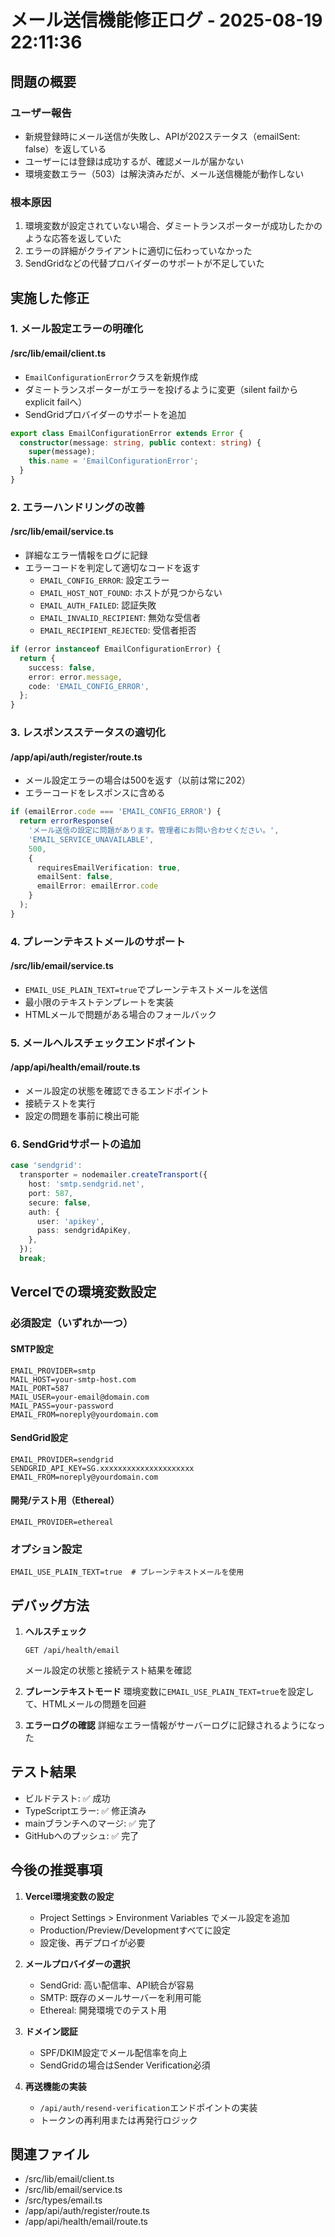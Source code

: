 # メール送信機能修正ログ - 2025-08-19 22:11:36

## 問題の概要

### ユーザー報告
- 新規登録時にメール送信が失敗し、APIが202ステータス（emailSent: false）を返している
- ユーザーには登録は成功するが、確認メールが届かない
- 環境変数エラー（503）は解決済みだが、メール送信機能が動作しない

### 根本原因
1. 環境変数が設定されていない場合、ダミートランスポーターが成功したかのような応答を返していた
2. エラーの詳細がクライアントに適切に伝わっていなかった
3. SendGridなどの代替プロバイダーのサポートが不足していた

## 実施した修正

### 1. メール設定エラーの明確化

#### /src/lib/email/client.ts
- `EmailConfigurationError`クラスを新規作成
- ダミートランスポーターがエラーを投げるように変更（silent failからexplicit failへ）
- SendGridプロバイダーのサポートを追加

```typescript
export class EmailConfigurationError extends Error {
  constructor(message: string, public context: string) {
    super(message);
    this.name = 'EmailConfigurationError';
  }
}
```

### 2. エラーハンドリングの改善

#### /src/lib/email/service.ts
- 詳細なエラー情報をログに記録
- エラーコードを判定して適切なコードを返す
  - `EMAIL_CONFIG_ERROR`: 設定エラー
  - `EMAIL_HOST_NOT_FOUND`: ホストが見つからない
  - `EMAIL_AUTH_FAILED`: 認証失敗
  - `EMAIL_INVALID_RECIPIENT`: 無効な受信者
  - `EMAIL_RECIPIENT_REJECTED`: 受信者拒否

```typescript
if (error instanceof EmailConfigurationError) {
  return {
    success: false,
    error: error.message,
    code: 'EMAIL_CONFIG_ERROR',
  };
}
```

### 3. レスポンスステータスの適切化

#### /app/api/auth/register/route.ts
- メール設定エラーの場合は500を返す（以前は常に202）
- エラーコードをレスポンスに含める

```typescript
if (emailError.code === 'EMAIL_CONFIG_ERROR') {
  return errorResponse(
    'メール送信の設定に問題があります。管理者にお問い合わせください。',
    'EMAIL_SERVICE_UNAVAILABLE',
    500,
    {
      requiresEmailVerification: true,
      emailSent: false,
      emailError: emailError.code
    }
  );
}
```

### 4. プレーンテキストメールのサポート

#### /src/lib/email/service.ts
- `EMAIL_USE_PLAIN_TEXT=true`でプレーンテキストメールを送信
- 最小限のテキストテンプレートを実装
- HTMLメールで問題がある場合のフォールバック

### 5. メールヘルスチェックエンドポイント

#### /app/api/health/email/route.ts
- メール設定の状態を確認できるエンドポイント
- 接続テストを実行
- 設定の問題を事前に検出可能

### 6. SendGridサポートの追加

```typescript
case 'sendgrid':
  transporter = nodemailer.createTransport({
    host: 'smtp.sendgrid.net',
    port: 587,
    secure: false,
    auth: {
      user: 'apikey',
      pass: sendgridApiKey,
    },
  });
  break;
```

## Vercelでの環境変数設定

### 必須設定（いずれか一つ）

#### SMTP設定
```
EMAIL_PROVIDER=smtp
MAIL_HOST=your-smtp-host.com
MAIL_PORT=587
MAIL_USER=your-email@domain.com
MAIL_PASS=your-password
EMAIL_FROM=noreply@yourdomain.com
```

#### SendGrid設定
```
EMAIL_PROVIDER=sendgrid
SENDGRID_API_KEY=SG.xxxxxxxxxxxxxxxxxxxxx
EMAIL_FROM=noreply@yourdomain.com
```

#### 開発/テスト用（Ethereal）
```
EMAIL_PROVIDER=ethereal
```

### オプション設定
```
EMAIL_USE_PLAIN_TEXT=true  # プレーンテキストメールを使用
```

## デバッグ方法

1. **ヘルスチェック**
   ```
   GET /api/health/email
   ```
   メール設定の状態と接続テスト結果を確認

2. **プレーンテキストモード**
   環境変数に`EMAIL_USE_PLAIN_TEXT=true`を設定して、HTMLメールの問題を回避

3. **エラーログの確認**
   詳細なエラー情報がサーバーログに記録されるようになった

## テスト結果
- ビルドテスト: ✅ 成功
- TypeScriptエラー: ✅ 修正済み
- mainブランチへのマージ: ✅ 完了
- GitHubへのプッシュ: ✅ 完了

## 今後の推奨事項

1. **Vercel環境変数の設定**
   - Project Settings > Environment Variables でメール設定を追加
   - Production/Preview/Developmentすべてに設定
   - 設定後、再デプロイが必要

2. **メールプロバイダーの選択**
   - SendGrid: 高い配信率、API統合が容易
   - SMTP: 既存のメールサーバーを利用可能
   - Ethereal: 開発環境でのテスト用

3. **ドメイン認証**
   - SPF/DKIM設定でメール配信率を向上
   - SendGridの場合はSender Verification必須

4. **再送機能の実装**
   - `/api/auth/resend-verification`エンドポイントの実装
   - トークンの再利用または再発行ロジック

## 関連ファイル
- /src/lib/email/client.ts
- /src/lib/email/service.ts
- /src/types/email.ts
- /app/api/auth/register/route.ts
- /app/api/health/email/route.ts